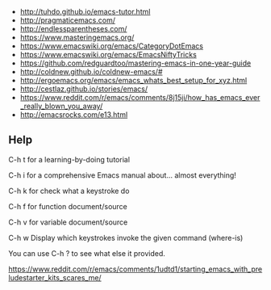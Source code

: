 - http://tuhdo.github.io/emacs-tutor.html
- http://pragmaticemacs.com/
- http://endlessparentheses.com/
- https://www.masteringemacs.org/
- https://www.emacswiki.org/emacs/CategoryDotEmacs
- https://www.emacswiki.org/emacs/EmacsNiftyTricks
- https://github.com/redguardtoo/mastering-emacs-in-one-year-guide
- http://coldnew.github.io/coldnew-emacs/#
- http://ergoemacs.org/emacs/emacs_whats_best_setup_for_xyz.html
- http://cestlaz.github.io/stories/emacs/
- https://www.reddit.com/r/emacs/comments/8j15ji/how_has_emacs_ever_really_blown_you_away/
- http://emacsrocks.com/e13.html

## Help

C-h t for a learning-by-doing tutorial

C-h i for a comprehensive Emacs manual about... almost everything!

C-h k for check what a keystroke do

C-h f for function document/source

C-h v for variable document/source

C-h w Display which keystrokes invoke the given command (where-is)

You can use C-h ? to see what else it provided.

https://www.reddit.com/r/emacs/comments/1udtd1/starting_emacs_with_preludestarter_kits_scares_me/